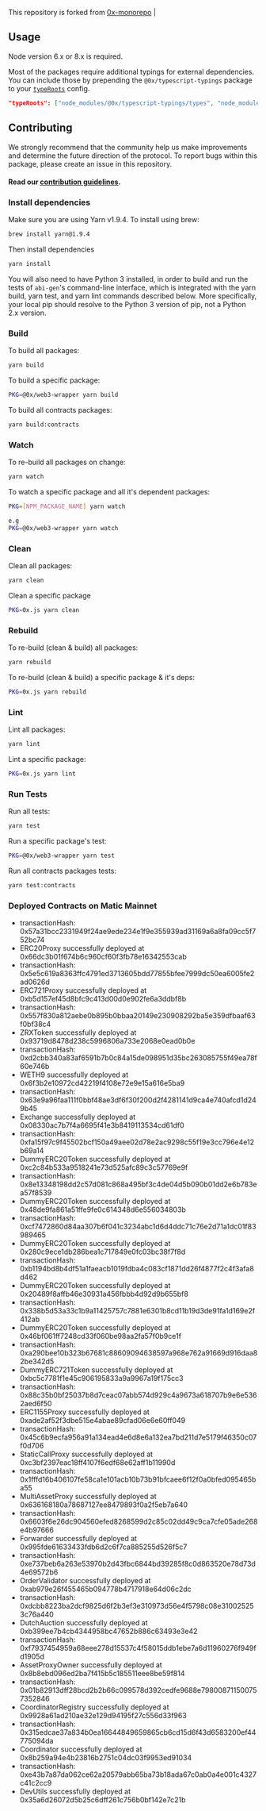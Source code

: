 This repository is forked from [0x-monorepo](https://github.com/0xProject/0x-monorepo)                 |

## Usage

Node version 6.x or 8.x is required.

Most of the packages require additional typings for external dependencies.
You can include those by prepending the `@0x/typescript-typings` package to your [`typeRoots`](http://www.typescriptlang.org/docs/handbook/tsconfig-json.html) config.

```json
"typeRoots": ["node_modules/@0x/typescript-typings/types", "node_modules/@types"],
```

## Contributing

We strongly recommend that the community help us make improvements and determine the future direction of the protocol. To report bugs within this package, please create an issue in this repository.

#### Read our [contribution guidelines](./CONTRIBUTING.md).

### Install dependencies

Make sure you are using Yarn v1.9.4. To install using brew:

```bash
brew install yarn@1.9.4
```

Then install dependencies

```bash
yarn install
```

You will also need to have Python 3 installed, in order to build and run the tests of `abi-gen`'s command-line interface, which is integrated with the yarn build, yarn test, and yarn lint commands described below. More specifically, your local pip should resolve to the Python 3 version of pip, not a Python 2.x version.

### Build

To build all packages:

```bash
yarn build
```

To build a specific package:

```bash
PKG=@0x/web3-wrapper yarn build
```

To build all contracts packages:

```bash
yarn build:contracts
```

### Watch

To re-build all packages on change:

```bash
yarn watch
```

To watch a specific package and all it's dependent packages:

```bash
PKG=[NPM_PACKAGE_NAME] yarn watch

e.g
PKG=@0x/web3-wrapper yarn watch
```

### Clean

Clean all packages:

```bash
yarn clean
```

Clean a specific package

```bash
PKG=0x.js yarn clean
```

### Rebuild

To re-build (clean & build) all packages:

```bash
yarn rebuild
```

To re-build (clean & build) a specific package & it's deps:

```bash
PKG=0x.js yarn rebuild
```

### Lint

Lint all packages:

```bash
yarn lint
```

Lint a specific package:

```bash
PKG=0x.js yarn lint
```

### Run Tests

Run all tests:

```bash
yarn test
```

Run a specific package's test:

```bash
PKG=@0x/web3-wrapper yarn test
```

Run all contracts packages tests:

```bash
yarn test:contracts
```
### Deployed Contracts on Matic Mainnet

- transactionHash: 0x57a31bcc2331949f24ae9ede234e1f9e355939ad31169a6a8fa09cc5f752bc74
- ERC20Proxy successfully deployed at 0x66dc3b01f674b6c960cf60f3fb78e16342553cab
- transactionHash: 0x5e5c619a8363ffc4791ed3713605bdd77855bfee7999dc50ea6005fe2ad0626d
- ERC721Proxy successfully deployed at 0xb5d157ef45d8bfc9c413d00d0e902fe6a3ddbf8b
- transactionHash: 0x557f830a812aebe0b895b0bbaa20149e230908292ba5e359dfbaaf63f0bf38c4
- ZRXToken successfully deployed at 0x93719d8478d238c5996806a733e2068e0ead0b0e
- transactionHash: 0xd2cbb340a83af6591b7b0c84a15de098951d35bc263085755f49ea78f60e746b
- WETH9 successfully deployed at 0x6f3b2e10972cd42219f4108e72e9e15a616e5ba9
- transactionHash: 0x63e9a96faa111f0bbf48ae3df6f30f200d2f4281141d9ca4e740afcd1d249b45
- Exchange successfully deployed at 0x08330ac7b7f4a6695f41e3b8419113534cd61df0
- transactionHash: 0xfa15f97c9f45502bcf150a49aee02d78e2ac9298c55f19e3cc796e4e12b69a14
- DummyERC20Token successfully deployed at 0xc2c84b533a9518241e73d525afc89c3c57769e9f
- transactionHash: 0x8e13348198dd2c57d081c868a495bf3c4de04d5b090b01dd2e6b783ea57f8539
- DummyERC20Token successfully deployed at 0x48de9fa861a51ffe9fe0c614348d6e556034803b
- transactionHash: 0xcf7472860d84aa307b6f041c3234abc1d6d4ddc71c76e2d71a1dc01f83989465
- DummyERC20Token successfully deployed at 0x280c9ece1db286bea1c717849e0fc03bc38f7f8d
- transactionHash: 0xb1194bd8b4df51a1faeacb1019fdba4c083cf1871dd26f4877f2c4f3afa8d462
- DummyERC20Token successfully deployed at 0x20489f8affb46e30931a456fbbb4d92d9b655bf8
- transactionHash: 0x338b5d53a33c1b9a11425757c7881e6301b8cd11b19d3de91fa1d169e2f412ab
- DummyERC20Token successfully deployed at 0x46bf061ff7248cd33f060be98aa2fa57f0b9ce1f
- transactionHash: 0xa290bee10b323b67681c88609094638597a968e762a91669d916daa82be342d5
- DummyERC721Token successfully deployed at 0xbc5c7781f1e45c906195833a9a9967a19f175cc3
- transactionHash: 0x88c35b0bf25037b8d7ceac07abb574d929c4a9673a618707b9e6e5362aed6f50
- ERC1155Proxy successfully deployed at 0xade2af52f3dbe515e4abae89cfad06e6e60ff049
- transactionHash: 0x45c6b9ecfa956a91a134ead4e6d8e6a132ea7bd211d7e5179f46350c07f0d706
- StaticCallProxy successfully deployed at 0xc3bf2397eac18ff4107f6edf68e62aff1b11990d
- transactionHash: 0x1fffd16b406107fe58ca1e101acb10b73b91bfcaee6f12f0a0bfed095465ba55
- MultiAssetProxy successfully deployed at 0x636168180a78687127ee8479893f0a2f5eb7a640
- transactionHash: 0x6603f6e26dc904560efed8268599d2c85c02dd49c9ca7cfe05ade268e4b97666
- Forwarder successfully deployed at 0x995fde61633433fdb6d2c6f7ca885255d526f5c7
- transactionHash: 0xe737beb6a263e53970b2d43fbc6844bd39285f8c0d863520e78d73d4e69572b6
- OrderValidator successfully deployed at 0xab979e26f455465b094778b4717918e64d06c2dc
- transactionHash: 0xdcbb8223ba2dcf9825d6f2b3ef3e310973d56e4f5798c08e310025253c76a440
- DutchAuction successfully deployed at 0xb399ee7b4cb4344958bc47652b886c63493e3e42
- transactionHash: 0xf7937454959a68eee278d15537c4f58015ddb1ebe7a6d11960276f949fd1905d
- AssetProxyOwner successfully deployed at 0x8b8ebd096ed2ba7f415b5c185511eee8be59f814
- transactionHash: 0x01b82913dff28bcd2b2b66c099578d392cedfe9688e798008711500757352846
- CoordinatorRegistry successfully deployed at 0x9928a61ad210ae32e129d94195f27c556d33f963
- transactionHash: 0x315edcae37a834b0ea16644849659865cb6cd15d6f43d6583200ef44775094da
- Coordinator successfully deployed at 0x8b259a94e4b23816b2751c04dc03f9953ed91034
- transactionHash: 0xe43b7a87da062ce62a20579abb65ba73b18ada67c0ab0a4e001c4327c41c2cc9
- DevUtils successfully deployed at 0x35a6d26072d5b25c6dff261c756b0bf142e7c21b